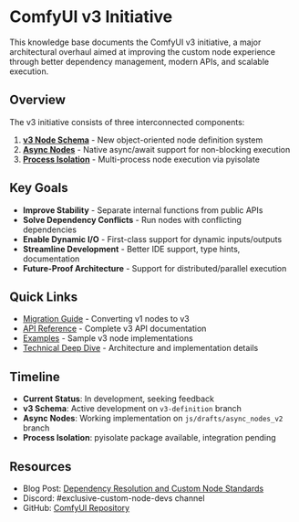 # ComfyUI v3 Initiative

This knowledge base documents the ComfyUI v3 initiative, a major architectural overhaul aimed at improving the custom node experience through better dependency management, modern APIs, and scalable execution.

## Overview

The v3 initiative consists of three interconnected components:

1. **[v3 Node Schema](./v3-schema.md)** - New object-oriented node definition system
2. **[Async Nodes](./async-nodes.md)** - Native async/await support for non-blocking execution
3. **[Process Isolation](./process-isolation.md)** - Multi-process node execution via pyisolate

## Key Goals

- **Improve Stability** - Separate internal functions from public APIs
- **Solve Dependency Conflicts** - Run nodes with conflicting dependencies
- **Enable Dynamic I/O** - First-class support for dynamic inputs/outputs
- **Streamline Development** - Better IDE support, type hints, documentation
- **Future-Proof Architecture** - Support for distributed/parallel execution

## Quick Links

- [Migration Guide](./migration-guide.md) - Converting v1 nodes to v3
- [API Reference](./api-reference.md) - Complete v3 API documentation
- [Examples](./examples.md) - Sample v3 node implementations
- [Technical Deep Dive](./technical-details.md) - Architecture and implementation details

## Timeline

- **Current Status**: In development, seeking feedback
- **v3 Schema**: Active development on `v3-definition` branch
- **Async Nodes**: Working implementation on `js/drafts/async_nodes_v2` branch
- **Process Isolation**: pyisolate package available, integration pending

## Resources

- Blog Post: [Dependency Resolution and Custom Node Standards](https://blog.comfy.org/dependency-resolution-and-custom-node-standards)
- Discord: #exclusive-custom-node-devs channel
- GitHub: [ComfyUI Repository](https://github.com/comfyanonymous/ComfyUI)
